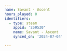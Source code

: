 ```yaml
---
name: Savant - Ascent
hours_played: 0
identifiers:
  - type: steam
    appid: '259530'
    name: Savant - Ascent
    synced_on: '2024-07-04'

---
```

